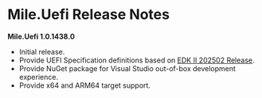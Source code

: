 ﻿# Mile.Uefi Release Notes

**Mile.Uefi 1.0.1438.0**

- Initial release.
- Provide UEFI Specification definitions based on [EDK II 202502 Release].
- Provide NuGet package for Visual Studio out-of-box development experience.
- Provide x64 and ARM64 target support.

[EDK II 202502 Release]: https://github.com/tianocore/edk2/tree/edk2-stable202502
